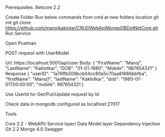 Prerequisites
.Netcore 2.2

Create Folder
Run below commands from cmd at new folders location
git init
git clone https://github.com/manojkaklotar/CRUDWebApiMongoDBDotNetCore.git
Run Service

Open Postman

POST request with UserModel

Url: https://localhost:5001/api/user
Body:
{
    "FirstName": "Manoj",
    "LastName": "Kaklotkar",
    "DOB": "01-01-1980",
    "Mobile": "987654321"
}
Response
{
    "userID": "1a76ffb509bcb04cc80a5c70aa81666bbfba",
    "firstName": "Manoj1",
    "lastName": "Kaklotkar",
    "dob": "1980-01-01T00:00:00",
    "mobile": 987654321
}

Use UserId for Get/Put/Update request by Id

Check data in mongodb configured as localhost:27017

Tools

Core 2.2 - WebAPI/ Service layer/ Data Model layer
Dependency Injection
Git 2.2
Mongo 4.0
Swagger
